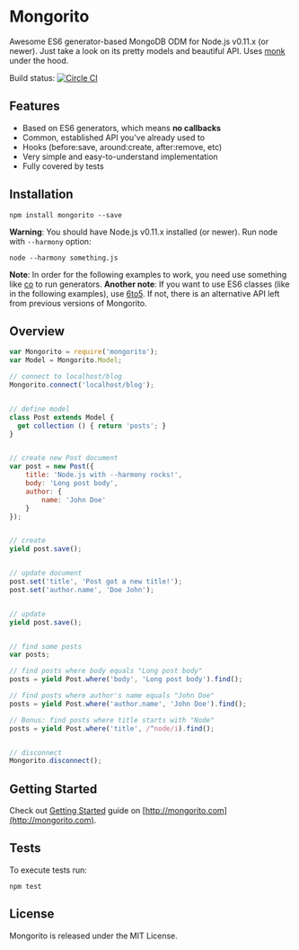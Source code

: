 # Mongorito

Awesome ES6 generator-based MongoDB ODM for Node.js v0.11.x (or newer).
Just take a look on its pretty models and beautiful API. 
Uses [monk](https://github.com/Automattic/monk) under the hood.

Build status: [![Circle CI](https://circleci.com/gh/vdemedes/mongorito.svg?style=svg)](https://circleci.com/gh/vdemedes/mongorito)

## Features

- Based on ES6 generators, which means **no callbacks**
- Common, established API you've already used to
- Hooks (before:save, around:create, after:remove, etc)
- Very simple and easy-to-understand implementation
- Fully covered by tests

## Installation

```
npm install mongorito --save
```

**Warning**: You should have Node.js v0.11.x installed (or newer). Run node with `--harmony` option:

```
node --harmony something.js
```

**Note**: In order for the following examples to work, you need use something like [co](https://github.com/tj/co) to run generators.
**Another note**: If you want to use ES6 classes (like in the following examples), use [6to5](https://github.com/6to5/6to5). If not, there is an alternative API left from previous versions of Mongorito.

## Overview

```javascript
var Mongorito = require('mongorito');
var Model = Mongorito.Model;

// connect to localhost/blog
Mongorito.connect('localhost/blog');


// define model
class Post extends Model {
  get collection () { return 'posts'; }
}


// create new Post document
var post = new Post({
    title: 'Node.js with --harmony rocks!',
    body: 'Long post body',
    author: {
        name: 'John Doe'
    }
});


// create
yield post.save();


// update document
post.set('title', 'Post got a new title!');
post.set('author.name', 'Doe John');


// update
yield post.save();


// find some posts
var posts;

// find posts where body equals "Long post body"
posts = yield Post.where('body', 'Long post body').find();

// find posts where author's name equals "John Doe"
posts = yield Post.where('author.name', 'John Doe').find();

// Bonus: find posts where title starts with "Node"
posts = yield Post.where('title', /^node/i).find();


// disconnect
Mongorito.disconnect();
```

## Getting Started

Check out [Getting Started](http://mongorito.com/guides/getting-started) guide on [http://mongorito.com](http://mongorito.com).

## Tests

To execute tests run:

```
npm test
```

## License

Mongorito is released under the MIT License.
